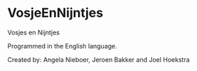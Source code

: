 # VosjeEnNijntjes
Vosjes en Nijntjes

Programmed in the English language. 

Created by: Angela Nieboer, Jeroen Bakker and Joel Hoekstra
